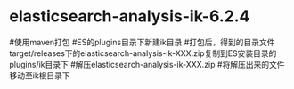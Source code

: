 # elasticsearch-analysis-ik-6.2.4

#使用maven打包
#ES的plugins目录下新建ik目录
#打包后，得到的目录文件target/releases下的elasticsearch-analysis-ik-XXX.zip复制到ES安装目录的plugins/ik目录下
#解压elasticsearch-analysis-ik-XXX.zip 
#将解压出来的文件移动至ik根目录下
